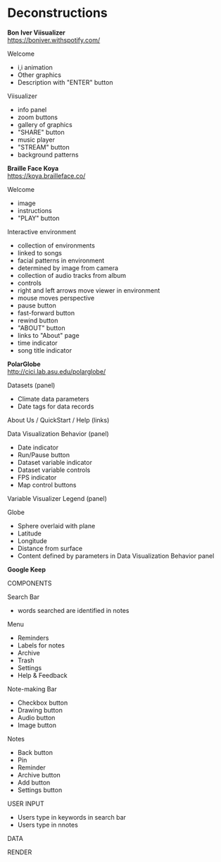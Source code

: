 # Deconstructions

**Bon Iver Viisualizer**  
https://boniver.withspotify.com/

Welcome
- i,i animation
- Other graphics
- Description with "ENTER" button 

Viisualizer
- info panel
- zoom buttons
- gallery of graphics
- "SHARE" button
- music player
- "STREAM" button
- background patterns  
  
**Braille Face Koya**  
https://koya.brailleface.co/

Welcome
- image
- instructions
- "PLAY" button  

Interactive environment
- collection of environments
- linked to songs
- facial patterns in environment
- determined by image from camera
- collection of audio tracks from album
- controls
- right and left arrows move viewer in environment
- mouse moves perspective
- pause button
- fast-forward button
- rewind button
- "ABOUT" button
- links to "About" page
- time indicator
- song title indicator  
  
**PolarGlobe**  
http://cici.lab.asu.edu/polarglobe/

Datasets (panel)
- Climate data parameters
- Date tags for data records

About Us / QuickStart / Help (links)  

Data Visualization Behavior (panel)
- Date indicator
- Run/Pause button
- Dataset variable indicator
- Dataset variable controls
- FPS indicator
- Map control buttons  

Variable Visualizer Legend (panel)  

Globe
- Sphere overlaid with plane
- Latitude
- Longitude
- Distance from surface
- Content defined by parameters in Data Visualization Behavior panel

**Google Keep**

COMPONENTS

Search Bar
- words searched are identified in notes

Menu
- Reminders
- Labels for notes
- Archive
- Trash
- Settings
- Help & Feedback

Note-making Bar
- Checkbox button
- Drawing button
- Audio button
- Image button

Notes
- Back button
- Pin
- Reminder
- Archive button
- Add button
- Settings button


USER INPUT

- Users type in keywords in search bar
- Users type in nnotes

DATA

RENDER
